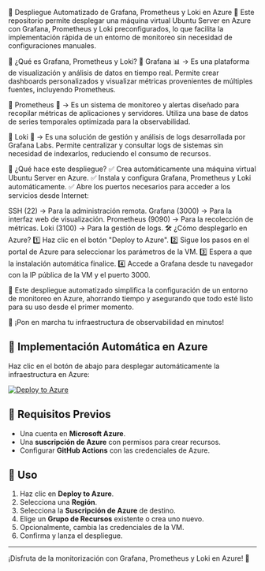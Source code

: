 📢 Despliegue Automatizado de Grafana, Prometheus y Loki en Azure 🚀
Este repositorio permite desplegar una máquina virtual Ubuntu Server en Azure con Grafana, Prometheus y Loki preconfigurados, lo que facilita la implementación rápida de un entorno de monitoreo sin necesidad de configuraciones manuales.

📌 ¿Qué es Grafana, Prometheus y Loki?
🔹 Grafana 📊 → Es una plataforma de visualización y análisis de datos en tiempo real. Permite crear dashboards personalizados y visualizar métricas provenientes de múltiples fuentes, incluyendo Prometheus.

🔹 Prometheus 📡 → Es un sistema de monitoreo y alertas diseñado para recopilar métricas de aplicaciones y servidores. Utiliza una base de datos de series temporales optimizada para la observabilidad.

🔹 Loki 📜 → Es una solución de gestión y análisis de logs desarrollada por Grafana Labs. Permite centralizar y consultar logs de sistemas sin necesidad de indexarlos, reduciendo el consumo de recursos.

🚀 ¿Qué hace este despliegue?
✅ Crea automáticamente una máquina virtual Ubuntu Server en Azure.
✅ Instala y configura Grafana, Prometheus y Loki automáticamente.
✅ Abre los puertos necesarios para acceder a los servicios desde Internet:

SSH (22) → Para la administración remota.
Grafana (3000) → Para la interfaz web de visualización.
Prometheus (9090) → Para la recolección de métricas.
Loki (3100) → Para la gestión de logs.
🛠 ¿Cómo desplegarlo en Azure?
1️⃣ Haz clic en el botón "Deploy to Azure".
2️⃣ Sigue los pasos en el portal de Azure para seleccionar los parámetros de la VM.
3️⃣ Espera a que la instalación automática finalice.
4️⃣ Accede a Grafana desde tu navegador con la IP pública de la VM y el puerto 3000.

📌 Este despliegue automatizado simplifica la configuración de un entorno de monitoreo en Azure, ahorrando tiempo y asegurando que todo esté listo para su uso desde el primer momento.

🚀 ¡Pon en marcha tu infraestructura de observabilidad en minutos!

## 🚀 **Implementación Automática en Azure**
Haz clic en el botón de abajo para desplegar automáticamente la infraestructura en Azure:

[![Deploy to Azure](https://aka.ms/deploytoazurebutton)](https://portal.azure.com/#create/Microsoft.Template/uri/https%3A%2F%2Fraw.githubusercontent.com%2Fcamiloriosjcr%2Fazure-deploy-monitoring%2Fmain%2Fazuredeploy.json)

## 📌 **Requisitos Previos**
- Una cuenta en **Microsoft Azure**.
- Una **suscripción de Azure** con permisos para crear recursos.
- Configurar **GitHub Actions** con las credenciales de Azure.

## 📝 **Uso**

1. Haz clic en **Deploy to Azure**.
2. Selecciona una **Región**.
3. Selecciona la **Suscripción de Azure** de destino.
4. Elige un **Grupo de Recursos** existente o crea uno nuevo.
5. Opcionalmente, cambia las credenciales de la VM.
6. Confirma y lanza el despliegue.

---

¡Disfruta de la monitorización con Grafana, Prometheus y Loki en Azure! 🚀
